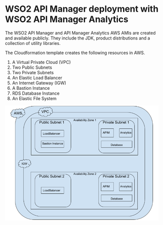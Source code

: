 # WSO2 API Manager deployment with WSO2 API Manager Analytics

The WSO2 API Manager and API Manager Analytics AWS AMIs are created and available publicly.
They include the JDK, product distributions and a collection of utility libraries.

The Cloudformation template creates the following resources in AWS.

1. A Virtual Private Cloud (VPC)
2. Two Public Subnets
3. Two Private Subnets
4. An Elastic Load Balancer
5. An Internet Gateway (IGW)
6. A Bastion Instance
7. RDS Database Instance
8. An Elastic File System

![vpc](images/vpc-diagram.png)
